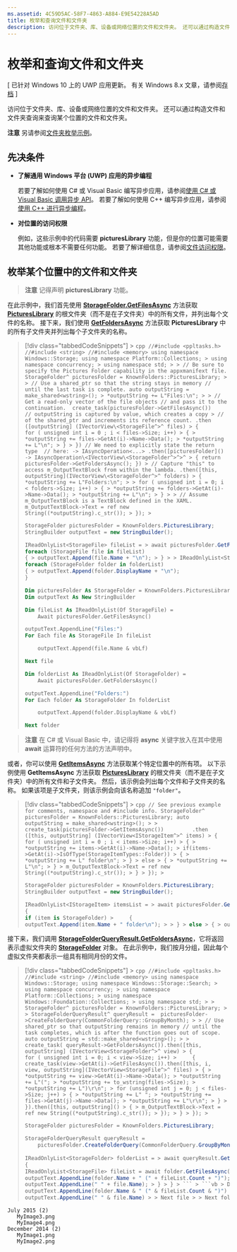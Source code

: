 ```yaml
---
ms.assetid: 4C59D5AC-58F7-4863-A884-E9E54228A5AD
title: 枚举和查询文件和文件夹
description: 访问位于文件夹、库、设备或网络位置的文件和文件夹。 还可以通过构造文件和文件夹查询来查询某个位置的文件和文件夹。
---
```

# 枚举和查询文件和文件夹


\[ 已针对 Windows 10 上的 UWP 应用更新。 有关 Windows 8.x 文章，请参阅[存档](http://go.microsoft.com/fwlink/p/?linkid=619132) \]


访问位于文件夹、库、设备或网络位置的文件和文件夹。 还可以通过构造文件和文件夹查询来查询某个位置的文件和文件夹。

**注意** 另请参阅[文件夹枚举示例](http://go.microsoft.com/fwlink/p/?linkid=619993)。

 
## 先决条件

-   **了解通用 Windows 平台 (UWP) 应用的异步编程**

    若要了解如何使用 C# 或 Visual Basic 编写异步应用，请参阅[使用 C# 或 Visual Basic 调用异步 API](https://msdn.microsoft.com/library/windows/apps/mt187337)。 若要了解如何使用 C++ 编写异步应用，请参阅[使用 C++ 进行异步编程](https://msdn.microsoft.com/library/windows/apps/mt187334)。

-   **对位置的访问权限**

    例如，这些示例中的代码需要 **picturesLibrary** 功能，但是你的位置可能需要其他功能或根本不需要任何功能。 若要了解详细信息，请参阅[文件访问权限](file-access-permissions.md)。

## 枚举某个位置中的文件和文件夹

> **注意** 记得声明 **picturesLibrary** 功能。

在此示例中，我们首先使用 [**StorageFolder.GetFilesAsync**](https://msdn.microsoft.com/library/windows/apps/br227276) 方法获取 [**PicturesLibrary**](https://msdn.microsoft.com/library/windows/apps/br227156) 的根文件夹（而不是在子文件夹）中的所有文件，并列出每个文件的名称。 接下来，我们使用 [**GetFoldersAsync**](https://msdn.microsoft.com/library/windows/apps/br227280) 方法获取 **PicturesLibrary** 中的所有子文件夹并列出每个子文件夹的名称。

<!--BUGBUG: IAsyncOperation<IVectorView<StorageFolder^>^>^  causes build to flake out-->
> [!div class="tabbedCodeSnippets"] > ```cpp
> //#include <ppltasks.h>
> //#include <string>
> //#include <memory>
> using namespace Windows::Storage;
> using namespace Platform::Collections; > using namespace concurrency; > using namespace std; > > // Be sure to specify the Pictures Folder capability in the appxmanifext file.
> StorageFolder^ picturesFolder = KnownFolders::PicturesLibrary; > > // Use a shared_ptr so that the string stays in memory
> // until the last task is complete.
> auto outputString = make_shared<wstring>(); > *outputString += L"Files:\n"; > > // Get a read-only vector of the file objects
> // and pass it to the continuation. 
> create_task(picturesFolder->GetFilesAsync())        
> // outputString is captured by value, which creates a copy > // of the shared_ptr and increments its reference count.
> .then ([outputString] (IVectorView\<StorageFile^>^ files) > {        
> for ( unsigned int i = 0 ; i < files->Size; i++) > { > *outputString += files->GetAt(i)->Name->Data(); > *outputString += L"\n"; > } > })
> // We need to explicitly state the return type 
> // here: -> IAsyncOperation<...>
>     .then([picturesFolder]() -> IAsyncOperation\<IVectorView\<StorageFolder^>^>^ > {
> return picturesFolder->GetFoldersAsync();
> }) > // Capture "this" to access m_OutputTextBlock from within the lambda.
> .then([this, outputString](IVectorView\<StorageFolder^>^ folders) > {        
> *outputString += L"Folders:\n"; > > for ( unsigned int i = 0; i < folders->Size; i++) > { > *outputString += folders->GetAt(i)->Name->Data(); > *outputString += L"\n"; > } > > // Assume m_OutputTextBlock is a TextBlock defined in the XAML.
> m_OutputTextBlock->Text = ref new String((*outputString).c_str()); > }); > ```
> ```cs
> StorageFolder picturesFolder = KnownFolders.PicturesLibrary;
> StringBuilder outputText = new StringBuilder();
> 
> IReadOnlyList<StorageFile> fileList = > await picturesFolder.GetFilesAsync(); > > outputText.AppendLine("Files:");
> foreach (StorageFile file in fileList)
> { > outputText.Append(file.Name + "\n"); > } > > IReadOnlyList<StorageFolder> folderList = > await picturesFolder.GetFoldersAsync(); > > outputText.AppendLine("Folders:");
> foreach (StorageFolder folder in folderList)
> { > outputText.Append(folder.DisplayName + "\n");
> }
> ```
> ```vb
> Dim picturesFolder As StorageFolder = KnownFolders.PicturesLibrary
> Dim outputText As New StringBuilder
> 
> Dim fileList As IReadOnlyList(Of StorageFile) =
>     Await picturesFolder.GetFilesAsync()
> 
> outputText.AppendLine("Files:")
> For Each file As StorageFile In fileList
> 
>     outputText.Append(file.Name & vbLf)
> 
> Next file
> 
> Dim folderList As IReadOnlyList(Of StorageFolder) =
>     Await picturesFolder.GetFoldersAsync()
> 
> outputText.AppendLine("Folders:")
> For Each folder As StorageFolder In folderList
> 
>     outputText.Append(folder.DisplayName & vbLf)
> 
> Next folder
> ```


> **注意** 在 C# 或 Visual Basic 中，请记得将 **async** 关键字放入在其中使用 **await** 运算符的任何方法的方法声明中。
 

或者，你可以使用 [**GetItemsAsync**](https://msdn.microsoft.com/library/windows/apps/br227286) 方法获取某个特定位置中的所有项。 以下示例使用 **GetItemsAsync** 方法获取 [**PicturesLibrary**](https://msdn.microsoft.com/library/windows/apps/br227156) 的根文件夹（而不是在子文件夹）中的所有文件和子文件夹。 然后，该示例会列出每个文件和子文件夹的名称。 如果该项是子文件夹，则该示例会向该名称追加 `"folder"`。

> [!div class="tabbedCodeSnippets"] > ```cpp
> // See previous example for comments, namespace and #include info.
> StorageFolder^ picturesFolder = KnownFolders::PicturesLibrary;
> auto outputString = make_shared<wstring>(); > > create_task(picturesFolder->GetItemsAsync())        
> .then ([this, outputString] (IVectorView<IStorageItem^>^ items) > {        
> for ( unsigned int i = 0 ; i < items->Size; i++) > { > *outputString += items->GetAt(i)->Name->Data(); > if(items->GetAt(i)->IsOfType(StorageItemTypes::Folder)) > { > *outputString += L" folder\n"; > } > else > { > *outputString += L"\n"; > } > m_OutputTextBlock->Text = ref new String((*outputString).c_str()); > } > }); > ```
> ```cs
> StorageFolder picturesFolder = KnownFolders.PicturesLibrary;
> StringBuilder outputText = new StringBuilder();
> 
> IReadOnlyList<IStorageItem> itemsList = > await picturesFolder.GetItemsAsync(); > > foreach (var item in itemsList)
> {
> if (item is StorageFolder) >     {
> outputText.Append(item.Name + " folder\n"); > > } > else > { > outputText.Append(item.Name + "\n"); > > } > } > ``` > ```vb > Dim picturesFolder As StorageFolder = KnownFolders.PicturesLibrary > Dim outputText As New StringBuilder > > Dim itemsList As IReadOnlyList(Of IStorageItem) = > Await picturesFolder.GetItemsAsync() > > For Each item In itemsList > > If TypeOf item Is StorageFolder Then > > outputText.Append(item.Name & " folder" & vbLf) > > Else > > outputText.Append(item.Name & vbLf) > > End If > > Next item > ``` ## 在某个位置查询文件并枚举匹配的文件 在此示例中，我们会查询 [**PicturesLibrary**](https://msdn.microsoft.com/library/windows/apps/br227156)（按月分组）中的所有文件，而且这一次，该示例会递归到子文件中。 首先，我们调用 [**StorageFolder.CreateFolderQuery**](https://msdn.microsoft.com/library/windows/apps/br227262) 并将 [**CommonFolderQuery.GroupByMonth**](https://msdn.microsoft.com/library/windows/apps/br207957) 值传递给该方法。 这向我们提供了一个 [**StorageFolderQueryResult**](https://msdn.microsoft.com/library/windows/apps/br208066) 对象。

接下来，我们调用 [**StorageFolderQueryResult.GetFoldersAsync**](https://msdn.microsoft.com/library/windows/apps/br208074)，它将返回表示虚拟文件夹的 [**StorageFolder**](https://msdn.microsoft.com/library/windows/apps/br227230) 对象。 在此示例中，我们按月分组，因此每个虚拟文件夹都表示一组具有相同月份的文件。

> [!div class="tabbedCodeSnippets"] > ```cpp
> //#include <ppltasks.h>
> //#include <string>
> //#include <memory>
> using namespace Windows::Storage;
> using namespace Windows::Storage::Search; > using namespace concurrency; > using namespace Platform::Collections; > using namespace Windows::Foundation::Collections; > using namespace std; > > StorageFolder^ picturesFolder = KnownFolders::PicturesLibrary; > > StorageFolderQueryResult^ queryResult = 
> picturesFolder->CreateFolderQuery(CommonFolderQuery::GroupByMonth); > > // Use shared_ptr so that outputString remains in memory
> // until the task completes, which is after the function goes out of scope.
> auto outputString = std::make_shared<wstring>(); > > create_task( queryResult->GetFoldersAsync()).then([this, outputString] (IVectorView<StorageFolder^>^ view) > {        
> for ( unsigned int i = 0; i < view->Size; i++) >     {
>         create_task(view->GetAt(i)->GetFilesAsync()).then([this, i, view, outputString](IVectorView<StorageFile^>^ files) > { > *outputString += view->GetAt(i)->Name->Data(); > *outputString += L"("; > *outputString += to_wstring(files->Size); > *outputString += L")\r\n"; > for (unsigned int j = 0; j < files->Size; j++) > { > *outputString += L" "; > *outputString += files->GetAt(j)->Name->Data(); > *outputString += L"\r\n"; > } > }).then([this, outputString]() > { > m_OutputTextBlock->Text = ref new String((*outputString).c_str()); > }); > } > }); > ```
> ```cs
> StorageFolder picturesFolder = KnownFolders.PicturesLibrary;
> 
> StorageFolderQueryResult queryResult = 
>     picturesFolder.CreateFolderQuery(CommonFolderQuery.GroupByMonth);
>         
> IReadOnlyList<StorageFolder> folderList = > await queryResult.GetFoldersAsync(); > > StringBuilder outputText = new StringBuilder(); > > foreach (StorageFolder folder in folderList)
> {
> IReadOnlyList<StorageFile> fileList = await folder.GetFilesAsync(); > > // Print the month and number of files in this group.
> outputText.AppendLine(folder.Name + " (" + fileList.Count + ")"); > > foreach (StorageFile file in fileList) > { > // Print the name of the file.
> outputText.AppendLine(" " + file.Name); > } > } > ``` > ```vb > Dim picturesFolder As StorageFolder = KnownFolders.PicturesLibrary > Dim outputText As New StringBuilder > > Dim queryResult As StorageFolderQueryResult = > picturesFolder.CreateFolderQuery(CommonFolderQuery.GroupByMonth) > > Dim folderList As IReadOnlyList(Of StorageFolder) = > Await queryResult.GetFoldersAsync() > > For Each folder As StorageFolder In folderList > > Dim fileList As IReadOnlyList(Of StorageFile) = > Await folder.GetFilesAsync() > > ' Print the month and number of files in this group.
> outputText.AppendLine(folder.Name & " (" & fileList.Count & ")") > > For Each file As StorageFile In fileList > > ' Print the name of the file.
> outputText.AppendLine(" " & file.Name) > > Next file > > Next folder > ``` 该示例的输出类似于以下内容。

``` syntax
July ‎2015 (2)
   MyImage3.png
   MyImage4.png
‎December ‎2014 (2)
   MyImage1.png
   MyImage2.png
```



<!--HONumber=Mar16_HO1-->


